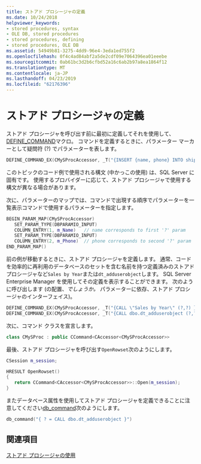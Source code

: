 ```yaml
---
title: ストアド プロシージャの定義
ms.date: 10/24/2018
helpviewer_keywords:
- stored procedures, syntax
- OLE DB, stored procedures
- stored procedures, defining
- stored procedures, OLE DB
ms.assetid: 54949b81-3275-4dd9-96e4-3eda1ed755f2
ms.openlocfilehash: 0f4c4ad84abf2a5de2cdf09e7064396ea01eeebe
ms.sourcegitcommit: 0ab61bc3d2b6cfbd52a16c6ab2b97a8ea1864f12
ms.translationtype: MT
ms.contentlocale: ja-JP
ms.lasthandoff: 04/23/2019
ms.locfileid: "62176396"
---
```

# <a name="defining-stored-procedures"></a>ストアド プロシージャの定義

ストアド プロシージャを呼び出す前に最初に定義してそれを使用して、 [DEFINE_COMMAND](../../data/oledb/define-command.md)マクロ。 コマンドを定義するときに、パラメーター マーカーとして疑問符 (?) でパラメーターを表します。

```cpp
DEFINE_COMMAND_EX(CMySProcAccessor, _T("{INSERT {name, phone} INTO shippers (?,?)}"))
```

このトピックのコード例で使用される構文 (中かっこの使用) は、SQL Server に固有です。 使用するプロバイダーに応じて、ストアド プロシージャで使用する構文が異なる場合があります。

次に、パラメーターのマップでは、コマンドで出現する順序でパラメーターを一覧表示コマンドで使用するパラメーターを指定します。

```cpp
BEGIN_PARAM_MAP(CMySProcAccessor)
   SET_PARAM_TYPE(DBPARAMIO_INPUT)
   COLUMN_ENTRY(1, m_Name)   // name corresponds to first '?' param
   SET_PARAM_TYPE(DBPARAMIO_INPUT)
   COLUMN_ENTRY(2, m_Phone)  // phone corresponds to second '?' param
END_PARAM_MAP()
```

前の例が移動するときに、ストアド プロシージャを定義します。 通常、コードを効率的に再利用のデータベースのセットを含む名前を持つ定義済みのストアド プロシージャなど`Sales by Year`または`dt_adduserobject`します。 SQL Server Enterprise Manager を使用してその定義を表示することができます。 次のように呼び出します (の配置、*でしょうか。* パラメーターに依存、ストアド プロシージャのインターフェイス)。

```cpp
DEFINE_COMMAND_EX(CMySProcAccessor, _T("{CALL \"Sales by Year\" (?,?) }"))
DEFINE_COMMAND_EX(CMySProcAccessor, _T("{CALL dbo.dt_adduserobject (?,?) }"))
```

次に、コマンド クラスを宣言します。

```cpp
class CMySProc : public CCommand<CAccessor<CMySProcAccessor>>
```

最後、ストアド プロシージャを呼び出す`OpenRowset`次のようにします。

```cpp
CSession m_session;

HRESULT OpenRowset()
{
   return CCommand<CAccessor<CMySProcAccessor>>::Open(m_session);
}
```

またデータベース属性を使用してストアド プロシージャを定義できることに注意してください[db_command](../../windows/db-command.md)次のようにします。

```cpp
db_command("{ ? = CALL dbo.dt_adduserobject }")
```

## <a name="see-also"></a>関連項目

[ストアド プロシージャの使用](../../data/oledb/using-stored-procedures.md)